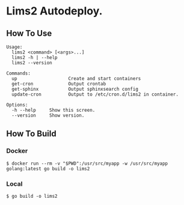 # Lims2 Autodeploy.

## How To Use

```
Usage:
  lims2 <command> [<args>...]
  lims2 -h | --help
  lims2 --version

Commands:
  up                   Create and start containers
  get-cron             Output crontab
  get-sphinx           Output sphinxsearch config
  update-cron          Output to /etc/cron.d/lims2 in container.

Options:
  -h --help     Show this screen.
  --version     Show version.
```

## How To Build

### Docker

```
$ docker run --rm -v "$PWD":/usr/src/myapp -w /usr/src/myapp golang:latest go build -o lims2
```

### Local
```
$ go build -o lims2
```
